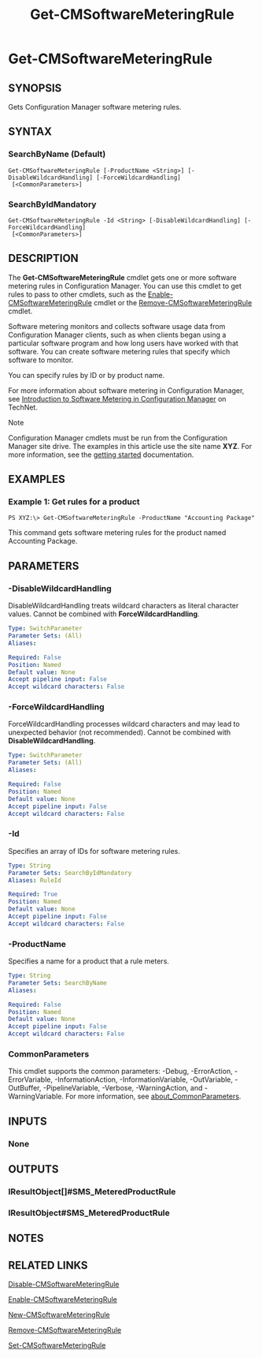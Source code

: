 ﻿---
description: Gets Configuration Manager software metering rules.
external help file: AdminUI.PS.AssetIntelligence.dll-Help.xml
Module Name: ConfigurationManager
ms.date: 05/02/2019
schema: 2.0.0
title: Get-CMSoftwareMeteringRule
---

# Get-CMSoftwareMeteringRule

## SYNOPSIS
Gets Configuration Manager software metering rules.

## SYNTAX

### SearchByName (Default)
```
Get-CMSoftwareMeteringRule [-ProductName <String>] [-DisableWildcardHandling] [-ForceWildcardHandling]
 [<CommonParameters>]
```

### SearchByIdMandatory
```
Get-CMSoftwareMeteringRule -Id <String> [-DisableWildcardHandling] [-ForceWildcardHandling]
 [<CommonParameters>]
```

## DESCRIPTION
The **Get-CMSoftwareMeteringRule** cmdlet gets one or more software metering rules in Configuration Manager.
You can use this cmdlet to get rules to pass to other cmdlets, such as the [Enable-CMSoftwareMeteringRule](Enable-CMSoftwareMeteringRule.md) cmdlet or the [Remove-CMSoftwareMeteringRule](Remove-CMSoftwareMeteringRule.md) cmdlet.

Software metering monitors and collects software usage data from Configuration Manager clients, such as when clients began using a particular software program and how long users have worked with that software.
You can create software metering rules that specify which software to monitor.

You can specify rules by ID or by product name.

For more information about software metering in Configuration Manager, see [Introduction to Software Metering in Configuration Manager](/previous-versions/system-center/system-center-2012-R2/gg682005(v=technet.10)) on TechNet.

> [!NOTE]
> Configuration Manager cmdlets must be run from the Configuration Manager site drive.
> The examples in this article use the site name **XYZ**. For more information, see the
> [getting started](/powershell/sccm/overview) documentation.

## EXAMPLES

### Example 1: Get rules for a product
```
PS XYZ:\> Get-CMSoftwareMeteringRule -ProductName "Accounting Package"
```

This command gets software metering rules for the product named Accounting Package.

## PARAMETERS

### -DisableWildcardHandling
DisableWildcardHandling treats wildcard characters as literal character values. Cannot be combined with **ForceWildcardHandling**.

```yaml
Type: SwitchParameter
Parameter Sets: (All)
Aliases:

Required: False
Position: Named
Default value: None
Accept pipeline input: False
Accept wildcard characters: False
```

### -ForceWildcardHandling
ForceWildcardHandling processes wildcard characters and may lead to unexpected behavior (not recommended). Cannot be combined with **DisableWildcardHandling**.

```yaml
Type: SwitchParameter
Parameter Sets: (All)
Aliases:

Required: False
Position: Named
Default value: None
Accept pipeline input: False
Accept wildcard characters: False
```

### -Id
Specifies an array of IDs for software metering rules.

```yaml
Type: String
Parameter Sets: SearchByIdMandatory
Aliases: RuleId

Required: True
Position: Named
Default value: None
Accept pipeline input: False
Accept wildcard characters: False
```

### -ProductName
Specifies a name for a product that a rule meters.

```yaml
Type: String
Parameter Sets: SearchByName
Aliases:

Required: False
Position: Named
Default value: None
Accept pipeline input: False
Accept wildcard characters: False
```

### CommonParameters
This cmdlet supports the common parameters: -Debug, -ErrorAction, -ErrorVariable, -InformationAction, -InformationVariable, -OutVariable, -OutBuffer, -PipelineVariable, -Verbose, -WarningAction, and -WarningVariable. For more information, see [about_CommonParameters](https://docs.microsoft.com/powershell/module/microsoft.powershell.core/about/about_commonparameters?view=powershell-7).

## INPUTS

### None

## OUTPUTS

### IResultObject[]#SMS_MeteredProductRule

### IResultObject#SMS_MeteredProductRule

## NOTES

## RELATED LINKS

[Disable-CMSoftwareMeteringRule](Disable-CMSoftwareMeteringRule.md)

[Enable-CMSoftwareMeteringRule](Enable-CMSoftwareMeteringRule.md)

[New-CMSoftwareMeteringRule](New-CMSoftwareMeteringRule.md)

[Remove-CMSoftwareMeteringRule](Remove-CMSoftwareMeteringRule.md)

[Set-CMSoftwareMeteringRule](Set-CMSoftwareMeteringRule.md)


